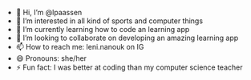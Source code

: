 - 👋 Hi, I’m @lpaassen
- 👀 I’m interested in all kind of sports and computer things
- 🌱 I’m currently learning how to code an learning app
- 💞️ I’m looking to collaborate on developing an amazing learning app
- 📫 How to reach me: leni.nanouk on IG
- 😄 Pronouns: she/her
- ⚡ Fun fact: I was better at coding than my computer science teacher

<!---
lpaassen/lpaassen is a ✨ special ✨ repository because its `README.md` (this file) appears on your GitHub profile.
You can click the Preview link to take a look at your changes.
--->
